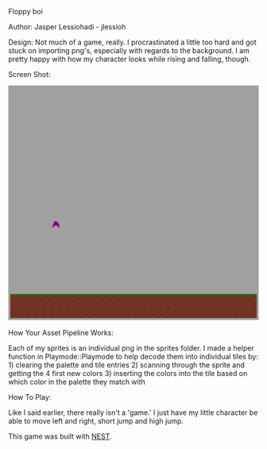 Floppy boi

Author: Jasper Lessiohadi - jlessioh

Design: Not much of a game, really. I procrastinated a little too hard and got stuck on importing png's, especially with regards to the background. I am pretty happy with how my character looks while rising and falling, though.

Screen Shot:

![Screen Shot](screenshot.png)

How Your Asset Pipeline Works:

Each of my sprites is an individual png in the sprites folder. I made a helper function in Playmode::Playmode to help decode them into individual tiles by:
    1) clearing the palette and tile entries
    2) scanning through the sprite and getting the 4 first new colors
    3) inserting the colors into the tile based on which color in the palette they match with

How To Play:

Like I said earlier, there really isn't a 'game.' I just have my little character be able to move left and right, short jump and high jump. 

This game was built with [NEST](NEST.md).


